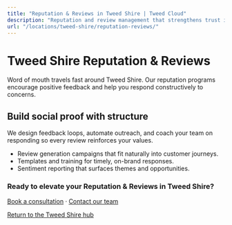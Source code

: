 ```yaml
---
title: "Reputation & Reviews in Tweed Shire | Tweed Cloud"
description: "Reputation and review management that strengthens trust in Tweed Shire."
url: "/locations/tweed-shire/reputation-reviews/"
---
```


# Tweed Shire Reputation & Reviews

Word of mouth travels fast around Tweed Shire. Our reputation programs encourage positive feedback and help you respond constructively to concerns.

## Build social proof with structure

We design feedback loops, automate outreach, and coach your team on responding so every review reinforces your values.

- Review generation campaigns that fit naturally into customer journeys.
- Templates and training for timely, on-brand responses.
- Sentiment reporting that surfaces themes and opportunities.

### Ready to elevate your Reputation & Reviews in Tweed Shire?

[Book a consultation](/consultation/) · [Contact our team](/contact/)

[Return to the Tweed Shire hub](/locations/tweed-shire/)
